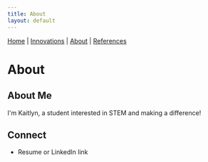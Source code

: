 ```yaml
---
title: About
layout: default
---
```


[Home](/engineering-healthcare-project/) | [Innovations](/engineering-healthcare-project/innovations) | [About](/engineering-healthcare-project/aboutME) | [References](/engineering-healthcare-project/resources)
# About

## About Me
I'm Kaitlyn, a student interested in STEM and making a difference!

## Connect
- Resume or LinkedIn link 
